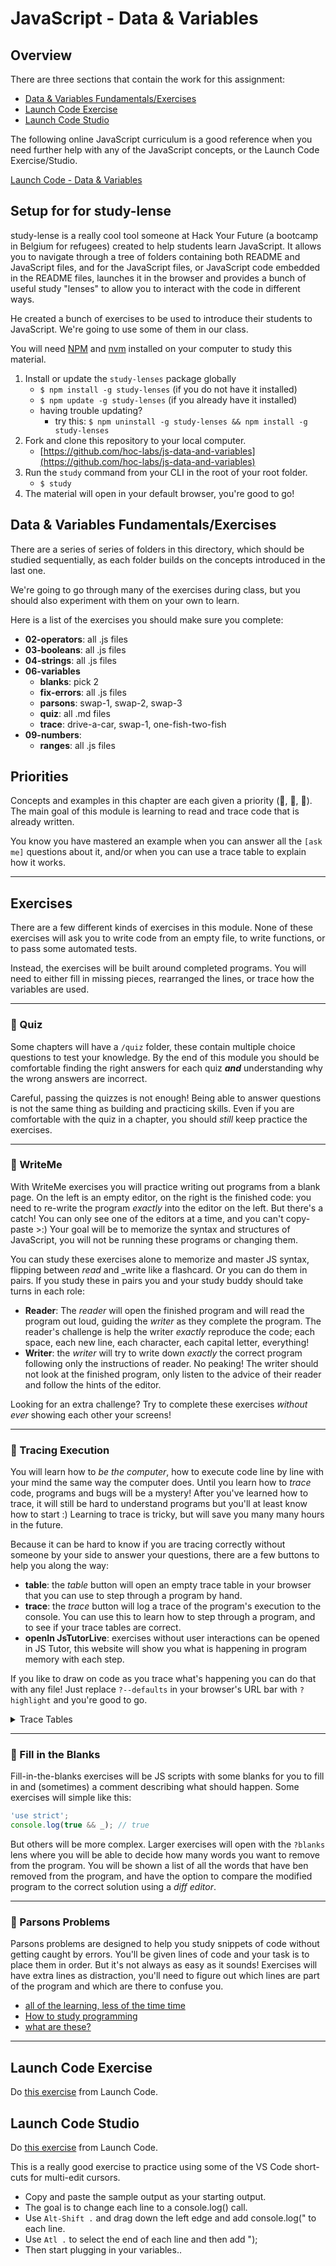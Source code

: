 # JavaScript - Data & Variables

## Overview
There are three sections that contain the work for this assignment:
* [Data & Variables Fundamentals/Exercises](#data--variables-fundamentalsexercises)
* [Launch Code Exercise](#launch-code-exercise)
* [Launch Code Studio](#launch-code-studio)


The following online JavaScript curriculum is a good reference when you need further help with any of the JavaScript concepts, or the Launch Code Exercise/Studio. 

[Launch Code - Data & Variables](https://education.launchcode.org/intro-to-professional-web-dev/chapters/data-and-variables/index.html)

## Setup for for study-lense

study-lense is a really cool tool someone at Hack Your Future (a bootcamp in Belgium for refugees) created to help students learn JavaScript. It allows you to navigate through a tree of folders containing both README and JavaScript files, and for the JavaScript files, or JavaScript code embedded in the README files, launches it in the browser and provides a bunch of useful study "lenses" to allow you to interact with the code in different ways.

He created a bunch of exercises to be used to introduce their students to JavaScript. We're going to use some of them in our class.

You will need
[NPM](https://docs.npmjs.com/downloading-and-installing-node-js-and-npm) and
[nvm](https://github.com/nvm-sh/nvm#installing-and-updating) installed on your computer to study this material.

1. Install or update the `study-lenses` package globally
   - `$ npm install -g study-lenses` (if you do not have it installed)
   - `$ npm update -g study-lenses` (if you already have it installed)
   - having trouble updating?
     - try this:
       `$ npm uninstall -g study-lenses && npm install -g study-lenses`
2. Fork and clone this repository to your local computer.
    - [https://github.com/hoc-labs/js-data-and-variables](https://github.com/hoc-labs/js-data-and-variables)
3. Run the `study` command from your CLI in the root of your root folder.
   - `$ study`
4. The material will open in your default browser, you're good to go!

## Data & Variables Fundamentals/Exercises

There are a series of series of folders in this directory, which should be studied sequentially, as each folder builds on the concepts introduced in the last one. 

We're going to go through many of the exercises during class, but you should also experiment with them on your own to learn.

Here is a list of the exercises you should make sure you complete:
* **02-operators**: all .js files
* **03-booleans**: all .js files
* **04-strings**: all .js files
* **06-variables**
  * **blanks**: pick 2
  * **fix-errors**: all .js files
  * **parsons**: swap-1, swap-2, swap-3
  * **quiz**: all .md files
  * **trace**: drive-a-car, swap-1, one-fish-two-fish
* **09-numbers**:
  * **ranges**: all .js files
## Priorities

Concepts and examples in this chapter are each given a priority (🥚, 🐣, 🐥).
The main goal of this module is learning to read and trace code that is already
written.

You know you have mastered an example when you can answer all the `[ask me]`
questions about it, and/or when you can use a trace table to explain how it
works.

---

## Exercises

There are a few different kinds of exercises in this module. None of these exercises will ask you to write code from an empty file, to write functions, or to pass some automated tests.

Instead, the exercises will be built around completed programs. You will need to
either fill in missing pieces, rearranged the lines, or trace how the variables
are used.

---

### 🥚 Quiz

Some chapters will have a `/quiz` folder, these contain multiple choice
questions to test your knowledge. By the end of this module you should be
comfortable finding the right answers for each quiz **_and_** understanding why
the wrong answers are incorrect.

Careful, passing the quizzes is not enough! Being able to answer questions is
not the same thing as building and practicing skills. Even if you are
comfortable with the quiz in a chapter, you should _still_ keep practice the
exercises.

---

### 🥚 WriteMe

With WriteMe exercises you will practice writing out programs from a blank page.
On the left is an empty editor, on the right is the finished code: you need to
re-write the program _exactly_ into the editor on the left. But there's a catch!
You can only see one of the editors at a time, and you can't copy-paste >:) Your
goal will be to memorize the syntax and structures of JavaScript, you will not
be running these programs or changing them.

You can study these exercises alone to memorize and master JS syntax, flipping
between _read_ and \_write like a flashcard. Or you can do them in pairs. If you
study these in pairs you and your study buddy should take turns in each role:

- **Reader**: The _reader_ will open the finished program and will read the
  program out loud, guiding the _writer_ as they complete the program. The
  reader's challenge is help the writer _exactly_ reproduce the code; each
  space, each new line, each character, each capital letter, everything!
- **Writer**: the _writer_ will try to write down _exactly_ the correct program
  following only the instructions of reader. No peaking! The writer should not
  look at the finished program, only listen to the advice of their reader and
  follow the hints of the editor.

Looking for an extra challenge? Try to complete these exercises _without ever_
showing each other your screens!

---

### 🥚 Tracing Execution

You will learn how to _be the computer_, how to execute code line by line with
your mind the same way the computer does. Until you learn how to _trace_ code,
programs and bugs will be a mystery! After you've learned how to trace, it will
still be hard to understand programs but you'll at least know how to start :)
Learning to trace is tricky, but will save you many many hours in the future.

Because it can be hard to know if you are tracing correctly without someone by
your side to answer your questions, there are a few buttons to help you along
the way:

- **table**: the _table_ button will open an empty trace table in your browser
  that you can use to step through a program by hand.
- **trace**: the _trace_ button will log a trace of the program's execution to
  the console. You can use this to learn how to step through a program, and to
  see if your trace tables are correct.
- **openIn JsTutorLive**: exercises without user interactions can be opened in
  JS Tutor, this website will show you what is happening in program memory with
  each step.

If you like to draw on code as you trace what's happening you can do that with
any file! Just replace `?--defaults` in your browser's URL bar with `?highlight`
and you're good to go.

<details>
<summary>Trace Tables</summary>

Trace tables have been around as long as computer programming (probably). The
challenge with a trace table is to run the code in your head, keeping track of
all the variables in your program by hand. This is also called a _dry run_ or a
_desk check_.

You can write trace tables on paper with a pencil, or you can use the trace
tables built into Study Lenses. There are two different types of trace table
available in Study Lenses:

1. **steps**: The _steps_ table asks you to be the computer and to go step by
   step through the program, recording each time a variable is declared, read,
   or assigned. When you use the steps table you can check your work by pressing
   `trace` button and comparing your table to the console output.
2. **values**: The _values_ table is the traditional type of trace table. With
   the _values_ table you only keep track of each time a variable is assigned a
   new value. You can also check your _values_ table by using the `trace` button
   but it will take a little more practice

You may find that the **steps** table is more helpful in the beginning when you
are first learning. It forces you to pay close attention to each step of program
execution.

Later on you may prefer the **values** table because it allows you to look at
the bigger picture and see more clearly the _strategy_ (or _algorithm_) of a
program.

<details>
<summary>links about <strong>values</strong> trace tables</summary>
<br>

- videos
  - [TeamComputing](https://www.youtube.com/watch?v=DyeVR1zb7Jo)
  - [Computer Science Tutorials](https://www.youtube.com/watch?v=UbANyxE7pGE)
  - [Chris Mayfield](https://www.youtube.com/watch?v=tJGrie7k97c)
  - [Revise Computer Science](https://www.youtube.com/watch?v=dzYlncc72O0)
  - [5 Minutes to Code: Programming Basics "Trace Tables"](https://www.youtube.com/watch?v=i2qLAVBUERs)
- articles
  - [akxl - Desk Checking](https://www.akxl.org/JavaProgramming1/TraceTables.htm)
  - [101computing](https://www.101computing.net/using-trace-tables/),
    [online table](https://www.101computing.net/trace-table/)
  - [ibcomputerscience](https://ibcomputerscience.xyz/trace-tables/)
  - [wikipedia](https://en.wikipedia.org/wiki/Trace_table)
  - [bits of bytes](https://www.bitsofbytes.co/trace-tables.html)

</details>

</details>

---

### 🐣 Fill in the Blanks

Fill-in-the-blanks exercises will be JS scripts with some blanks for you to fill
in and (sometimes) a comment describing what should happen. Some exercises will
simple like this:

```js
'use strict';
console.log(true && _); // true
```

But others will be more complex. Larger exercises will open with the `?blanks`
lens where you will be able to decide how many words you want to remove from the
program. You will be shown a list of all the words that have ben removed from
the program, and have the option to compare the modified program to the correct
solution using a _diff editor_.

---

### 🐥 Parsons Problems

Parsons problems are designed to help you study snippets of code without getting
caught by errors. You'll be given lines of code and your task is to place them
in order. But it's not always as easy as it sounds! Exercises will have extra
lines as distraction, you'll need to figure out which lines are part of the
program and which are there to confuse you.

- [all of the learning, less of the time time](https://computinged.wordpress.com/2017/11/17/parsons-problems-have-same-learning-gains-as-writing-or-fixing-code-in-less-time-koli-calling-2017-preview)
- [How to study programming](https://medium.com/swlh/how-to-study-computer-programming-parsons-problems-2bfdefabfd86)
- [what are these?](https://georgejmount.com/parsons-problems/)

---

## Launch Code Exercise

Do [this exercise](https://education.launchcode.org/intro-to-professional-web-dev/chapters/data-and-variables/exercises.html) from Launch Code.

## Launch Code Studio

Do [this exercise](https://education.launchcode.org/intro-to-professional-web-dev/chapters/data-and-variables/studio.html) from Launch Code.

This is a really good exercise to practice using some of the VS Code short-cuts for multi-edit cursors.
* Copy and paste the sample output as your starting output. 
* The goal is to change each line to a console.log() call.
* Use `Alt-Shift .` and drag down the left edge and add console.log(" to each line.
* Use `Atl .` to select the end of each line and then add ");
* Then start plugging in your variables..



